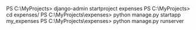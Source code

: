 PS C:\MyProjects> django-admin startproject expenses
PS C:\MyProjects> cd expenses/
PS C:\MyProjects\expenses> python manage.py startapp my_expenses
PS C:\MyProjects\expenses> python manage.py runserver

